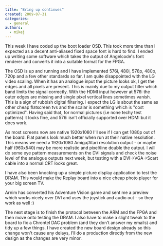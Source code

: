 ```yaml
---
title: "Bring up continues"
created: 2009-07-31
categories: 
  - general
authors: 
  - mikej
---
```


This week I have coded up the boot loader OSD. This took more time than I expected as a decent anti-aliased fixed space font is hard to find. I ended up writing some software which takes the output of Angelcode's font renderer and converts it into a suitable format for the FPGA. 

The OSD is up and running and I have implemented 576i, 480i, 576p, 480p, 720p and a few other standards so far. I am quite disappointed with the LG video scaling. When it has an analogue input the picture looks ok, I get the edges and all pixels are present. This is mainly due to my output filter which band limits the signal correctly. With the HDMI input however at 576i the outer edges are missing and single pixel vertical lines sometimes vanish. This is a sign of rubbish digital filtering. I expect the LG is about the same as other cheap flatscreen tvs and the scalar is something which is "cost optimized". Having said that, for normal pictures (i.e none techy test patterns) it looks fine, and 576i isn't officially supported over HDMI but it does work.

As most screens now are native 1920x1080 I'll see if I can get 1080p out of the board. Flat panels look much better when run at their native resolution. This means we need a 1920x1080 Amiga/Atari resolution output - or maybe half (960x540) may be more realistic and pixel/line double the output. I will do some eye pattern measurements on the DVI signals and check the noise level of the analogue outputs next week, but testing with a DVI->VGA->Scart cable into a normal CRT looks great.

I have also been knocking up a simple picture display application to test the DRAM. This would make the Replay board into a nice cheap photo player for your big screen TV.

Arnim has converted his Adventure Vision game and sent me a preview which works nicely over DVI and uses the joystick and audio out - so they work as well :) 

The next stage is to finish the protocol between the ARM and the FPGA and then move onto testing the DRAM. I also have to make a slight tweak to the board to fix a Chrontel DAC problem (and they don't answer my emails) and tidy up a few things. I have created the new board design already so this change won't cause any delays, I'll do a production directly from the new design as the changes are very minor.
